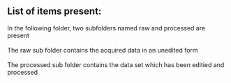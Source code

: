 ## List of items present:

In the following folder, two subfolders named raw and processed are present
<br><br>
The raw sub folder contains the acquired data in an unedited form
<br><br>
The processed sub folder contains the data set which has been editied and processed
